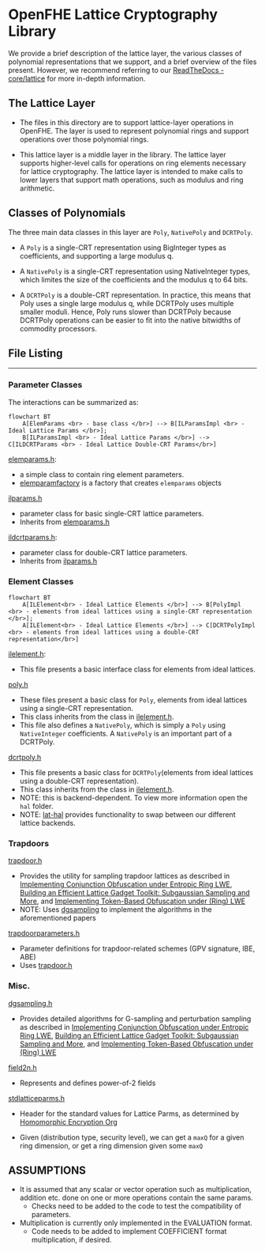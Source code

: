 # OpenFHE Lattice Cryptography Library

We provide a brief description of the lattice layer, the various classes of polynomial representations that we support,
and a brief overview of the files present. However, we recommend referring to
our [ReadTheDocs - core/lattice](https://openfhe-development.readthedocs.io/en/latest/assets/sphinx_rsts/modules/core/core_lattice.html)
for more in-depth information.

## The Lattice Layer

- The files in this directory are to support lattice-layer operations in OpenFHE. The layer is used to represent
  polynomial rings and support operations over those polynomial rings.

- This lattice layer is a middle layer in the library. The lattice layer supports higher-level calls for operations on
  ring elements necessary for lattice cryptography. The lattice layer is intended to make calls to lower layers that
  support math operations, such as modulus and ring arithmetic.

## Classes of Polynomials

The three main data classes in this layer are `Poly`, `NativePoly` and `DCRTPoly`.

- A `Poly` is a single-CRT representation using BigInteger types as coefficients, and supporting a large modulus q.

- A `NativePoly` is a single-CRT representation using NativeInteger types, which limites the size of the coefficients and
  the modulus q to 64 bits.

- A `DCRTPoly` is a double-CRT representation. In practice, this means that Poly uses a single large modulus q, while
  DCRTPoly uses multiple smaller moduli. Hence, Poly runs slower than DCRTPoly because DCRTPoly operations can be easier
  to fit into the native bitwidths of commodity processors.

## File Listing
------------

### Parameter Classes

The interactions can be summarized as:

```mermaid
flowchart BT
    A[ElemParams <br> - base class </br>] --> B[ILParamsImpl <br> - Ideal Lattice Params </br>];
    B[ILParamsImpl <br> - Ideal Lattice Params </br>] --> C[ILDCRTParams <br> - Ideal Lattice Double-CRT Params</br>]

```

[elemparams.h](elemparams.h):

- a simple class to contain ring element parameters.
- [elemparamfactory](elemparamfactory.h) is a factory that creates `elemparams` objects

[ilparams.h](ilparams.h)

- parameter class for basic single-CRT lattice parameters.
- Inherits from [elemparams.h](elemparams.h)

[ildcrtparams.h](ildcrtparams.h):

- parameter class for double-CRT lattice parameters.
- Inherits from [ilparams.h](ilparams.h)

### Element Classes

```mermaid
flowchart BT
    A[ILElement<br> - Ideal Lattice Elements </br>] --> B[PolyImpl <br> - elements from ideal lattices using a single-CRT representation </br>];
    A[ILElement<br> - Ideal Lattice Elements </br>] --> C[DCRTPolyImpl <br> - elements from ideal lattices using a double-CRT representation</br>]
```

[ilelement.h](ilelement.h):

- This file presents a basic interface class for elements from ideal lattices.

[poly.h](poly.h)

- These files present a basic class for `Poly`, elements from ideal lattices using a single-CRT representation.
- This class inherits from the class in [ilelement.h](ilelement.h).
- This file also defines a `NativePoly`, which is simply a `Poly` using `NativeInteger` coefficients. A `NativePoly` is an
  important part of a DCRTPoly.

[dcrtpoly.h](hal/)

- This file presents a basic class for `DCRTPoly`(elements from ideal lattices using a double-CRT representation).
- This class inherits from the class in [ilelement.h](ilelement.h).
- NOTE: this is backend-dependent. To view more information open the `hal` folder.
- NOTE: [lat-hal](lat-hal.h) provides functionality to swap between our different lattice backends.

### Trapdoors

[trapdoor.h](trapdoor.h)

- Provides the utility for sampling trapdoor lattices as described
  in [Implementing Conjunction Obfuscation under Entropic Ring LWE](https://eprint.iacr.org/2017/844.pdf),
  [Building an Efficient Lattice Gadget Toolkit: Subgaussian Sampling and More](https://eprint.iacr.org/2018/946),
  and [Implementing Token-Based Obfuscation under (Ring) LWE](https://eprint.iacr.org/2018/1222.pdf)
- NOTE: Uses [dgsampling](dgsampling.h) to implement the algorithms in the aforementioned papers

[trapdoorparameters.h](trapdoorparameters.h)

- Parameter definitions for trapdoor-related schemes (GPV signature, IBE, ABE)
- Uses [trapdoor.h](trapdoor.h)

### Misc.

[dgsampling.h](dgsampling.h)

- Provides detailed algorithms for G-sampling and perturbation sampling as described
  in [Implementing Conjunction Obfuscation under Entropic Ring LWE](https://eprint.iacr.org/2017/844.pdf),
  [Building an Efficient Lattice Gadget Toolkit: Subgaussian Sampling and More](https://eprint.iacr.org/2018/946),
  and [Implementing Token-Based Obfuscation under (Ring) LWE](https://eprint.iacr.org/2018/1222.pdf)

[field2n.h](field2n.h)

- Represents and defines power-of-2 fields

[stdlatticeparms.h](stdlatticeparms.h)

- Header for the standard values for Lattice Parms, as determined
  by [Homomorphic Encryption Org](homomorphicencryption.org)

- Given (distribution type, security level), we can get a `maxQ` for a given ring dimension, or get a ring dimension given some `maxQ`

## ASSUMPTIONS

* It is assumed that any scalar or vector operation such as multiplication, addition etc. done on one or more operations
  contain the same params.
    - Checks need to be added to the code to test the compatibility of parameters.
* Multiplication is currently only implemented in the EVALUATION format.
    - Code needs to be added to implement COEFFICIENT format multiplication, if desired.
